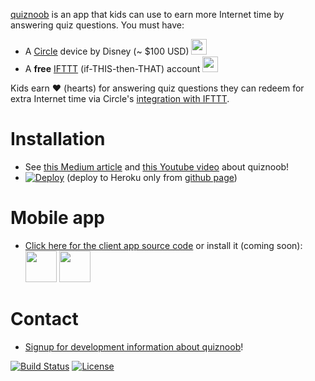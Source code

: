 [quiznoob](https://github.com/johncallahan/quiznoob-flutter) is an app that kids can use to earn more Internet time by answering quiz questions.  You must have:

* A [Circle](https://meetcircle.com/) device by Disney (~ $100 USD) <img src="{{ site.url }}/assets/circle-with-disney-green.png" height="25px"/>
* A **free** [IFTTT](https://ifttt.com/discover) (if-THIS-then-THAT) account <img src="{{ site.url }}/assets/IFTTT_Logo.png" height="25px"/>

Kids earn :hearts: (hearts) for answering quiz questions they can redeem for extra Internet time via Circle's [integration with IFTTT](https://medium.com/building-circle/ask-alexa-about-your-circle-and-pause-ae3fdbba9a50).

# Installation

* See [this Medium article](https://medium.com/@johnrcallahan/quiznoob-earn-while-you-learn-a31efb110a84) and [this Youtube video](#) about quiznoob!
*  [![Deploy](https://www.herokucdn.com/deploy/button.svg)](https://heroku.com/deploy) (deploy to Heroku only from [github page](https://github.com/johncallahan/quiznoob))

# Mobile app

* [Click here for the client app source code](https://github.com/johncallahan/quiznoob-flutter) or install it (coming soon):  <img src="{{ site.url }}/assets/istore-badge-en.svg" height="50px"/> <img src="{{ site.url }}/assets/google-play-badge-en.svg" height="50px"/>

# Contact

* [Signup for development information about quiznoob](http://eepurl.com/djo9nD)!

[![Build Status](https://travis-ci.org/johncallahan/quiznoob.svg?branch=master)](https://travis-ci.org/johncallahan/quiznoob) [![License](https://img.shields.io/badge/License-Apache%202.0-blue.svg)](https://opensource.org/licenses/Apache-2.0)